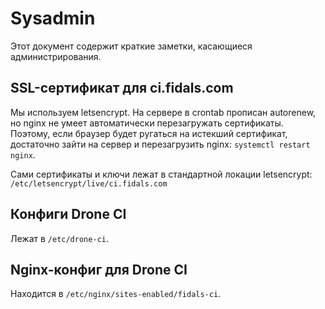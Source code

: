 # Sysadmin

Этот документ содержит краткие заметки, касающиеся администрирования.

## SSL-сертификат для ci.fidals.com

Мы используем letsencrypt. На сервере в crontab прописан autorenew, но nginx не умеет автоматически перезагружать сертификаты. Поэтому, если браузер будет ругаться на истекший сертификат, достаточно зайти на сервер и перезагрузить nginx: `systemctl restart nginx`.

Сами сертификаты и ключи лежат в стандартной локации letsencrypt: `/etc/letsencrypt/live/ci.fidals.com`

## Конфиги Drone CI

Лежат в `/etc/drone-ci`.

## Nginx-конфиг для Drone CI

Находится в `/etc/nginx/sites-enabled/fidals-ci`.
